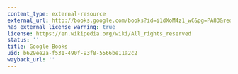 ```yaml
---
content_type: external-resource
external_url: http://books.google.com/books?id=i1dXoM4z1_wC&pg=PA83&redir_esc=y#v=onepage&q&f=false
has_external_license_warning: true
license: https://en.wikipedia.org/wiki/All_rights_reserved
status: ''
title: Google Books
uid: b629ee2a-f531-490f-93f8-5566be11a2c2
wayback_url: ''
---
```

